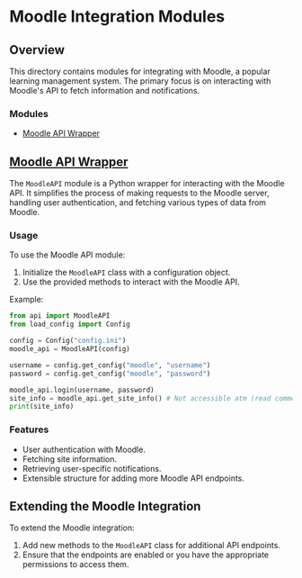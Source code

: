 # Moodle Integration Modules

## Overview

This directory contains modules for integrating with Moodle, a popular learning management system. The primary focus is on interacting with Moodle's API to fetch information and notifications.

### Modules

- [Moodle API Wrapper](#moodle-api-wrapper)

## [Moodle API Wrapper](api.py)

The `MoodleAPI` module is a Python wrapper for interacting with the Moodle API. It simplifies the process of making requests to the Moodle server, handling user authentication, and fetching various types of data from Moodle.

### Usage

To use the Moodle API module:

1. Initialize the `MoodleAPI` class with a configuration object.
2. Use the provided methods to interact with the Moodle API.

Example:

```python
from api import MoodleAPI
from load_config import Config

config = Config("config.ini")
moodle_api = MoodleAPI(config)

username = config.get_config("moodle", "username")
password = config.get_config("moodle", "password")

moodle_api.login(username, password)
site_info = moodle_api.get_site_info() # Not accessible atm (read comment)
print(site_info)
```

### Features

- User authentication with Moodle.
- Fetching site information.
- Retrieving user-specific notifications.
- Extensible structure for adding more Moodle API endpoints.

## Extending the Moodle Integration

To extend the Moodle integration:

1. Add new methods to the `MoodleAPI` class for additional API endpoints.
2. Ensure that the endpoints are enabled or you have the appropriate permissions to access them.
